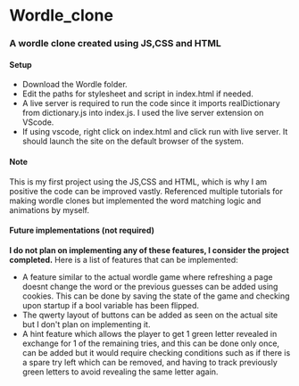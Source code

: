 # Wordle_clone
### A wordle clone created using JS,CSS and HTML
#### Setup
* Download the Wordle folder.
*  Edit the paths for stylesheet and script in index.html if needed.
*  A live server is required to run the code since it imports realDictionary from dictionary.js into index.js. I used the live server extension on VScode.
*  If using vscode, right click on index.html and click run with live server. It should launch the site on the default browser of the system.
#### Note
This is my first project using the JS,CSS and HTML, which is why I am positive the code can be improved vastly. Referenced multiple tutorials for making wordle clones but implemented the word matching logic and animations by myself.
#### Future implementations (not required)
**I do not plan on implementing any of these features, I consider the project completed.**
Here is a list of features that can be implemented:
* A feature similar to the actual wordle game where refreshing a page doesnt change the word or the previous guesses can be added using cookies. This can be done by saving the state of the game and checking upon startup if a bool variable has been flipped.
* The qwerty layout of buttons can be added as seen on the actual site but I don't plan on implementing it.
* A hint feature which allows the player to get 1 green letter revealed in exchange for 1 of the remaining tries, and this can be done only once, can be added but it would require checking conditions such as if there is a spare try left which can be removed, and having to track previously green letters to avoid revealing the same letter again.

